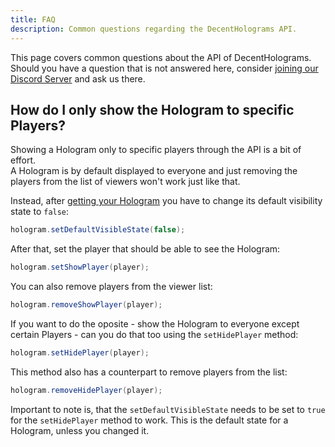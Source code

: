 ```yaml
---
title: FAQ
description: Common questions regarding the DecentHolograms API.
---
```


This page covers common questions about the API of DecentHolograms. Should you have a question that is not answered here, consider [joining our Discord Server](https://discord.decentsoftware.eu) and ask us there.

## How do I only show the Hologram to specific Players?

Showing a Hologram only to specific players through the API is a bit of effort.  
A Hologram is by default displayed to everyone and just removing the players from the list of viewers won't work just like that.

Instead, after [getting your Hologram](dhapi.md#getting-a-hologram) you have to change its default visibility state to `false`:
```java
hologram.setDefaultVisibleState(false);
```

After that, set the player that should be able to see the Hologram:
```java
hologram.setShowPlayer(player);
```

You can also remove players from the viewer list:
```java
hologram.removeShowPlayer(player);
```

If you want to do the oposite - show the Hologram to everyone except certain Players - can you do that too using the `setHidePlayer` method:
```java
hologram.setHidePlayer(player);
```

This method also has a counterpart to remove players from the list:
```java
hologram.removeHidePlayer(player);
```

Important to note is, that the `setDefaultVisibleState` needs to be set to `true` for the `setHidePlayer` method to work. This is the default state for a Hologram, unless you changed it.